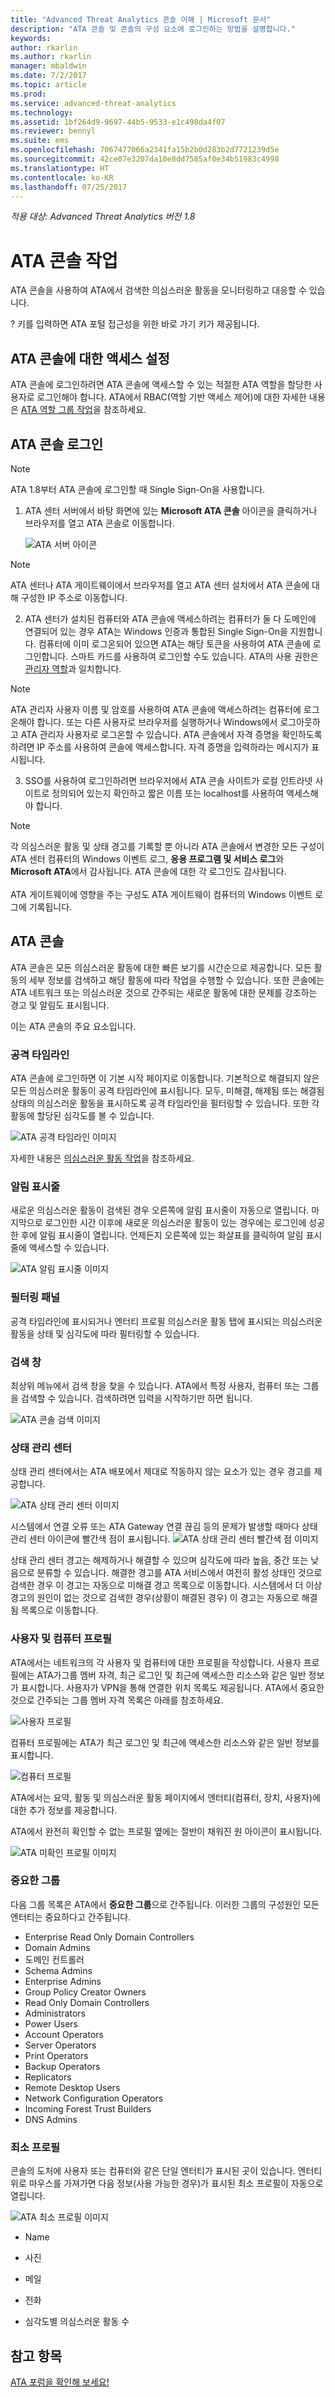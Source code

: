 ```yaml
---
title: "Advanced Threat Analytics 콘솔 이해 | Microsoft 문서"
description: "ATA 콘솔 및 콘솔의 구성 요소에 로그인하는 방법을 설명합니다."
keywords: 
author: rkarlin
ms.author: rkarlin
manager: mbaldwin
ms.date: 7/2/2017
ms.topic: article
ms.prod: 
ms.service: advanced-threat-analytics
ms.technology: 
ms.assetid: 1bf264d9-9697-44b5-9533-e1c498da4f07
ms.reviewer: bennyl
ms.suite: ems
ms.openlocfilehash: 7067477066a2341fa15b2b0d283b2d7721239d5e
ms.sourcegitcommit: 42ce07e3207da10e8dd7585af0e34b51983c4998
ms.translationtype: HT
ms.contentlocale: ko-KR
ms.lasthandoff: 07/25/2017
---
```

*적용 대상: Advanced Threat Analytics 버전 1.8*



# <a name="working-with-the-ata-console"></a>ATA 콘솔 작업

ATA 콘솔을 사용하여 ATA에서 검색한 의심스러운 활동을 모니터링하고 대응할 수 있습니다.

? 키를 입력하면 ATA 포털 접근성을 위한 바로 가기 키가 제공됩니다. 

## <a name="enabling-access-to-the-ata-console"></a>ATA 콘솔에 대한 액세스 설정
ATA 콘솔에 로그인하려면 ATA 콘솔에 액세스할 수 있는 적절한 ATA 역할을 할당한 사용자로 로그인해야 합니다. ATA에서 RBAC(역할 기반 액세스 제어)에 대한 자세한 내용은 [ATA 역할 그룹 작업](ata-role-groups.md)을 참조하세요.

## <a name="logging-into-the-ata-console"></a>ATA 콘솔 로그인

>[!NOTE]
 > ATA 1.8부터 ATA 콘솔에 로그인할 때 Single Sign-On을 사용합니다.

1. ATA 센터 서버에서 바탕 화면에 있는 **Microsoft ATA 콘솔** 아이콘을 클릭하거나 브라우저를 열고 ATA 콘솔로 이동합니다.

    ![ATA 서버 아이콘](media/ata-server-icon.png)

 >[!NOTE]
 > ATA 센터나 ATA 게이트웨이에서 브라우저를 열고 ATA 센터 설치에서 ATA 콘솔에 대해 구성한 IP 주소로 이동합니다.    

2.  ATA 센터가 설치된 컴퓨터와 ATA 콘솔에 액세스하려는 컴퓨터가 둘 다 도메인에 연결되어 있는 경우 ATA는 Windows 인증과 통합된 Single Sign-On을 지원합니다. 컴퓨터에 이미 로그온되어 있으면 ATA는 해당 토큰을 사용하여 ATA 콘솔에 로그인합니다. 스마트 카드를 사용하여 로그인할 수도 있습니다. ATA의 사용 권한은 [관리자 역할](ata-role-groups.md)과 일치합니다.

 > [!NOTE]
 > ATA 관리자 사용자 이름 및 암호를 사용하여 ATA 콘솔에 액세스하려는 컴퓨터에 로그온해야 합니다. 또는 다른 사용자로 브라우저를 실행하거나 Windows에서 로그아웃하고 ATA 관리자 사용자로 로그온할 수 있습니다. ATA 콘솔에서 자격 증명을 확인하도록 하려면 IP 주소를 사용하여 콘솔에 액세스합니다. 자격 증명을 입력하라는 메시지가 표시됩니다.

3. SSO를 사용하여 로그인하려면 브라우저에서 ATA 콘솔 사이트가 로컬 인트라넷 사이트로 정의되어 있는지 확인하고 짧은 이름 또는 localhost를 사용하여 액세스해야 합니다.

> [!NOTE]
> 각 의심스러운 활동 및 상태 경고를 기록할 뿐 아니라 ATA 콘솔에서 변경한 모든 구성이 ATA 센터 컴퓨터의 Windows 이벤트 로그, **응용 프로그램 및 서비스 로그**와 **Microsoft ATA**에서 감사됩니다. ATA 콘솔에 대한 각 로그인도 감사됩니다.<br></br>  ATA 게이트웨이에 영향을 주는 구성도 ATA 게이트웨이 컴퓨터의 Windows 이벤트 로그에 기록됩니다. 



## <a name="the-ata-console"></a>ATA 콘솔

ATA 콘솔은 모든 의심스러운 활동에 대한 빠른 보기를 시간순으로 제공합니다. 모든 활동의 세부 정보를 검색하고 해당 활동에 따라 작업을 수행할 수 있습니다. 또한 콘솔에는 ATA 네트워크 또는 의심스러운 것으로 간주되는 새로운 활동에 대한 문제를 강조하는 경고 및 알림도 표시됩니다.

이는 ATA 콘솔의 주요 요소입니다.


### <a name="attack-time-line"></a>공격 타임라인

ATA 콘솔에 로그인하면 이 기본 시작 페이지로 이동합니다. 기본적으로 해결되지 않은 모든 의심스러운 활동이 공격 타임라인에 표시됩니다. 모두, 미해결, 해제됨 또는 해결됨 상태의 의심스러운 활동을 표시하도록 공격 타임라인을 필터링할 수 있습니다. 또한 각 활동에 할당된 심각도를 볼 수 있습니다.

![ATA 공격 타임라인 이미지](media/ATA-Suspicious-Activity-Timeline.jpg)

자세한 내용은 [의심스러운 활동 작업](working-with-suspicious-activities.md)을 참조하세요.

### <a name="notification-bar"></a>알림 표시줄

새로운 의심스러운 활동이 검색된 경우 오른쪽에 알림 표시줄이 자동으로 열립니다. 마지막으로 로그인한 시간 이후에 새로운 의심스러운 활동이 있는 경우에는 로그인에 성공한 후에 알림 표시줄이 열립니다. 언제든지 오른쪽에 있는 화살표를 클릭하여 알림 표시줄에 액세스할 수 있습니다.

![ATA 알림 표시줄 이미지](media/notification-bar-1.7.png)

### <a name="filtering-panel"></a>필터링 패널

공격 타임라인에 표시되거나 엔터티 프로필 의심스러운 활동 탭에 표시되는 의심스러운 활동을 상태 및 심각도에 따라 필터링할 수 있습니다.

### <a name="search-bar"></a>검색 창

최상위 메뉴에서 검색 창을 찾을 수 있습니다. ATA에서 특정 사용자, 컴퓨터 또는 그룹을 검색할 수 있습니다. 검색하려면 입력을 시작하기만 하면 됩니다.

![ATA 콘솔 검색 이미지](media/ATA-console-search.png)

### <a name="health-center"></a>상태 관리 센터

상태 관리 센터에서는 ATA 배포에서 제대로 작동하지 않는 요소가 있는 경우 경고를 제공합니다.

![ATA 상태 관리 센터 이미지](media/ATA-Health-Issue.jpg)

시스템에서 연결 오류 또는 ATA Gateway 연결 끊김 등의 문제가 발생할 때마다 상태 관리 센터 아이콘에 빨간색 점이 표시됩니다. ![ATA 상태 관리 센터 빨간색 점 이미지](media/ATA-Health-Center-Alert-red-dot.png)

상태 관리 센터 경고는 해제하거나 해결할 수 있으며 심각도에 따라 높음, 중간 또는 낮음으로 분류할 수 있습니다. 해결한 경고를 ATA 서비스에서 여전히 활성 상태인 것으로 검색한 경우 이 경고는 자동으로 미해결 경고 목록으로 이동합니다. 시스템에서 더 이상 경고의 원인이 없는 것으로 검색한 경우(상황이 해결된 경우) 이 경고는 자동으로 해결됨 목록으로 이동합니다.

### <a name="user-and-computer-profiles"></a>사용자 및 컴퓨터 프로필

ATA에서는 네트워크의 각 사용자 및 컴퓨터에 대한 프로필을 작성합니다. 사용자 프로필에는 ATA가그룹 멤버 자격, 최근 로그인 및 최근에 액세스한 리소스와 같은 일반 정보가 표시합니다. 사용자가 VPN을 통해 연결한 위치 목록도 제공됩니다. ATA에서 중요한 것으로 간주되는 그룹 멤버 자격 목록은 아래를 참조하세요.

![사용자 프로필](media/user-profile.png)

컴퓨터 프로필에는 ATA가 최근 로그인 및 최근에 액세스한 리소스와 같은 일반 정보를 표시합니다.

![컴퓨터 프로필](media/computer-profile.png)

ATA에서는 요약, 활동 및 의심스러운 활동 페이지에서 엔터티(컴퓨터, 장치, 사용자)에 대한 추가 정보를 제공합니다.

ATA에서 완전히 확인할 수 없는 프로필 옆에는 절반이 채워진 원 아이콘이 표시됩니다.


![ATA 미확인 프로필 이미지](media/ATA-Unresolved-Profile.jpg)

### <a name="sensitive-groups"></a>중요한 그룹

다음 그룹 목록은 ATA에서 **중요한 그룹**으로 간주됩니다. 이러한 그룹의 구성원인 모든 엔터티는 중요하다고 간주됩니다.

- Enterprise Read Only Domain Controllers 
- Domain Admins 
- 도메인 컨트롤러 
- Schema Admins
- Enterprise Admins 
- Group Policy Creator Owners 
- Read Only Domain Controllers 
- Administrators  
- Power Users  
- Account Operators  
- Server Operators   
- Print Operators
- Backup Operators
- Replicators 
- Remote Desktop Users 
- Network Configuration Operators 
- Incoming Forest Trust Builders 
- DNS Admins 


### <a name="mini-profile"></a>최소 프로필

콘솔의 도처에 사용자 또는 컴퓨터와 같은 단일 엔터티가 표시된 곳이 있습니다. 엔터티 위로 마우스를 가져가면 다음 정보(사용 가능한 경우)가 표시된 최소 프로필이 자동으로 열립니다.

![ATA 최소 프로필 이미지](media/ATA-mini-profile.jpg)

-   Name

-   사진

-   메일

-   전화

-   심각도별 의심스러운 활동 수



## <a name="see-also"></a>참고 항목
[ATA 포럼을 확인해 보세요!](https://social.technet.microsoft.com/Forums/security/home?forum=mata)
